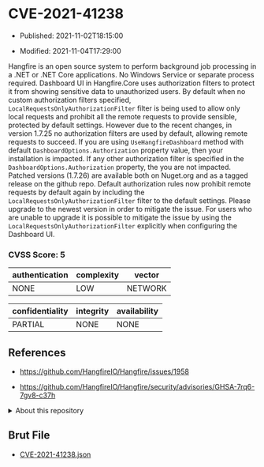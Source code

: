# CVE-2021-41238

- Published: 2021-11-02T18:15:00

- Modified: 2021-11-04T17:29:00

Hangfire is an open source system to perform background job processing in a .NET or .NET Core applications. No Windows Service or separate process required. Dashboard UI in Hangfire.Core uses authorization filters to protect it from showing sensitive data to unauthorized users. By default when no custom authorization filters specified, `LocalRequestsOnlyAuthorizationFilter` filter is being used to allow only local requests and prohibit all the remote requests to provide sensible, protected by default settings. However due to the recent changes, in version 1.7.25 no authorization filters are used by default, allowing remote requests to succeed. If you are using `UseHangfireDashboard` method with default `DashboardOptions.Authorization` property value, then your installation is impacted. If any other authorization filter is specified in the `DashboardOptions.Authorization` property, the you are not impacted. Patched versions (1.7.26) are available both on Nuget.org and as a tagged release on the github repo. Default authorization rules now prohibit remote requests by default again by including the `LocalRequestsOnlyAuthorizationFilter` filter to the default settings. Please upgrade to the newest version in order to mitigate the issue. For users who are unable to upgrade it is possible to mitigate the issue by using the `LocalRequestsOnlyAuthorizationFilter` explicitly when configuring the Dashboard UI.

### CVSS Score: **5**

| authentication | complexity | vector |
| --- | --- | --- |
| NONE | LOW | NETWORK |

| confidentiality | integrity | availability |
| --- | --- | --- |
| PARTIAL | NONE | NONE |

## References

* https://github.com/HangfireIO/Hangfire/issues/1958

* https://github.com/HangfireIO/Hangfire/security/advisories/GHSA-7rq6-7gv8-c37h

<details>
<summary>About this repository</summary> 

  This repository is part of the project [Live Hack CVE](https://github.com/Live-Hack-CVE). Main website can be found [www.live-hack.org](https://www.live-hack.org) 
  
  Made by [Sn0wAlice](https://github.com/Sn0wAlice) for the people that care about security and need to have a feed of the latest CVEs. Hope you enjoy it, don't forget to star the repo and follow me on [Twitter](https://twitter.com/Sn0wAlice) and [Github](https://github.com/Sn0wAlice). And that is my [personnal website](https://www.alice-snow.me/)

  - [Home Page](https://github.com/Live-Hack-CVE)
  - [Framework](https://github.com/Live-Hack-CVE/cve-framework)
  - [CVE database](https://github.com/Live-Hack-CVE/full_database)
  - [Changelog](https://github.com/Live-Hack-CVE/Changelog)
</details>

## Brut File

* [CVE-2021-41238.json](https://raw.githubusercontent.com/Live-Hack-CVE/full_database/main/cves/2021/CVE-2021-41238.json)

